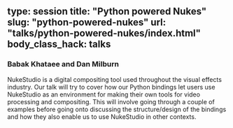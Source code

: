 type: session
title: "Python powered Nukes"
slug: "python-powered-nukes"
url: "talks/python-powered-nukes/index.html"
body_class_hack: talks
---

### Babak Khataee and Dan Milburn

NukeStudio is a digital compositing tool used throughout the visual effects industry. Our talk will try to cover how our Python bindings let users use NukeStudio as an environment for making their own tools for video processing and compositing. This will involve going through a couple of examples before going onto discussing the structure/design of the bindings and how they also enable us to use NukeStudio in other contexts.
